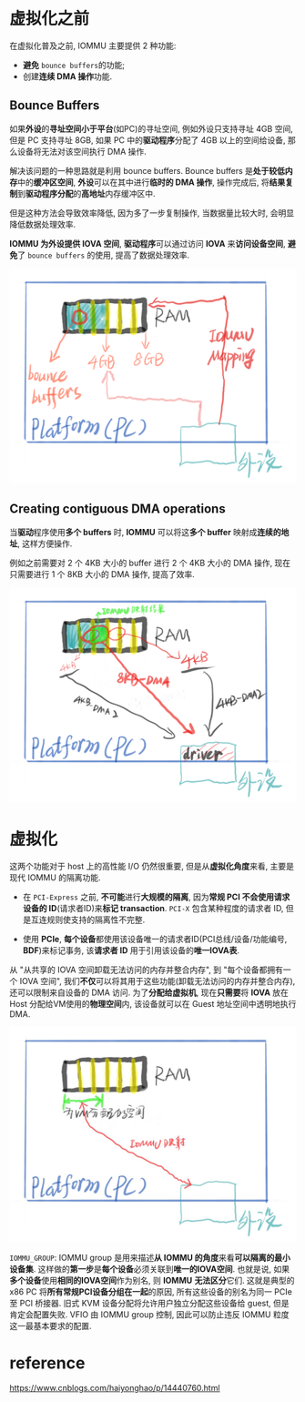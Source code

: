 
# 虚拟化之前

在虚拟化普及之前, IOMMU 主要提供 2 种功能:
* **避免** `bounce buffers`的功能;
* 创建**连续 DMA 操作**功能.

## Bounce Buffers

如果**外设**的**寻址空间小于平台**(如PC)的寻址空间, 例如外设只支持寻址 4GB 空间, 但是 PC 支持寻址 8GB, 如果 PC 中的**驱动程序**分配了 4GB 以上的空间给设备, 那么设备将无法对该空间执行 DMA 操作.

解决该问题的一种思路就是利用 bounce buffers. Bounce buffers 是**处于较低内存**中的**缓冲区空间**, **外设**可以在其中进行**临时的 DMA 操作**, 操作完成后, 将**结果复制**到**驱动程序分配**的**高地址**内存缓冲区中.

但是这种方法会导致效率降低, 因为多了一步复制操作, 当数据量比较大时, 会明显降低数据处理效率.

**IOMMU 为外设提供 IOVA 空间**, **驱动程序**可以通过访问 **IOVA** 来**访问设备空间**, **避免**了 `bounce buffers` 的使用, 提高了数据处理效率.

![2022-06-05-17-23-20.png](./images/2022-06-05-17-23-20.png)

## Creating contiguous DMA operations

当**驱动**程序使用**多个 buffers** 时, **IOMMU** 可以将这**多个 buffer** 映射成**连续的地址**, 这样方便操作.

例如之前需要对 2 个 4KB 大小的 buffer 进行 2 个 4KB 大小的 DMA 操作, 现在只需要进行 1 个 8KB 大小的 DMA 操作, 提高了效率.

![2022-06-05-17-34-52.png](./images/2022-06-05-17-34-52.png)

# 虚拟化

这两个功能对于 host 上的高性能 I/O 仍然很重要, 但是从**虚拟化角度**来看, 主要是现代 IOMMU 的隔离功能.

* 在 `PCI-Express` 之前, **不可能**进行**大规模的隔离**, 因为**常规 PCI 不会使用请求设备的 ID**(请求者ID)来**标记 transaction**.  `PCI-X` 包含某种程度的请求者 ID, 但是互连规则使支持的隔离性不完整.

* 使用 **PCIe**, **每个设备**都使用该设备唯一的请求者ID(PCI总线/设备/功能编号, **BDF**)来标记事务, 该**请求者 ID** 用于引用该设备的**唯一IOVA表**.

从 "从共享的 IOVA 空间卸载无法访问的内存并整合内存", 到 "每个设备都拥有一个 IOVA 空间", 我们**不仅**可以将其用于这些功能(卸载无法访问的内存并整合内存), 还可以限制来自设备的 DMA 访问. 为了**分配给虚拟机**, 现在**只需要**将 **IOVA** 放在 Host 分配给VM使用的**物理空间**内, 该设备就可以在 Guest 地址空间中透明地执行 DMA.

![2022-06-05-17-36-58.png](./images/2022-06-05-17-36-58.png)

`IOMMU_GROUP`: IOMMU group 是用来描述**从 IOMMU 的角度**来看**可以隔离的最小设备集**. 这样做的**第一步**是**每个设备**必须关联到**唯一的IOVA空间**. 也就是说, 如果**多个设备**使用**相同的IOVA空间**作为别名, 则 **IOMMU** **无法区分**它们. 这就是典型的 x86 PC 将**所有常规PCI设备分组在一起**的原因, 所有这些设备的别名为同一 PCIe 至 PCI 桥接器. 旧式 KVM 设备分配将允许用户独立分配这些设备给 guest, 但是肯定会配置失败. VFIO 由 IOMMU group 控制, 因此可以防止违反 IOMMU 粒度这一最基本要求的配置.

# reference

https://www.cnblogs.com/haiyonghao/p/14440760.html